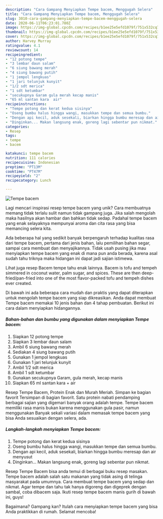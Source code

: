 ```yaml
---
description: "Cara Gampang Menyiapkan Tempe bacem, Menggugah Selera"
title: "Cara Gampang Menyiapkan Tempe bacem, Menggugah Selera"
slug: 3010-cara-gampang-menyiapkan-tempe-bacem-menggugah-selera
date: 2020-06-11T06:23:01.780Z
image: https://img-global.cpcdn.com/recipes/b1ee25e5efd1079f/751x532cq70/tempe-bacem-foto-resep-utama.jpg
thumbnail: https://img-global.cpcdn.com/recipes/b1ee25e5efd1079f/751x532cq70/tempe-bacem-foto-resep-utama.jpg
cover: https://img-global.cpcdn.com/recipes/b1ee25e5efd1079f/751x532cq70/tempe-bacem-foto-resep-utama.jpg
author: Harvey Murray
ratingvalue: 4.1
reviewcount: 14
recipeingredient:
- "12 potong tempe"
- "3 lembar daun salam"
- "6 siung bawang merah"
- "4 siung bawang putih"
- "1 jempol lengkuas"
- "1 jari telunjuk kunyit"
- "1/2 sdt merica"
- "1 sdt ketumbar"
- "secukupnya Garam gula merah kecap manis"
- "65 ml santan kara  air"
recipeinstructions:
- "Tempe potong dan kerat kedua sisinya"
- "Oseng bumbu halus hingga wangi, masukkan tempe dan semua bumbu."
- "Dengan api kecil, aduk sesekali, biarkan hingga bumbu meresap dan air menyusut"
- "Dinginkan... Makan langsung enak, goreng lagi sebentar pun nikmat."
categories:
- Resep
tags:
- tempe
- bacem

katakunci: tempe bacem 
nutrition: 111 calories
recipecuisine: Indonesian
preptime: "PT13M"
cooktime: "PT47M"
recipeyield: "2"
recipecategory: Lunch

---
```



![Tempe bacem](https://img-global.cpcdn.com/recipes/b1ee25e5efd1079f/751x532cq70/tempe-bacem-foto-resep-utama.jpg)

Lagi mencari inspirasi resep tempe bacem yang unik? Cara membuatnya memang tidak terlalu sulit namun tidak gampang juga. Jika salah mengolah maka hasilnya akan hambar dan bahkan tidak sedap. Padahal tempe bacem yang enak selayaknya mempunyai aroma dan cita rasa yang bisa memancing selera kita.

Ada beberapa hal yang sedikit banyak berpengaruh terhadap kualitas rasa dari tempe bacem, pertama dari jenis bahan, lalu pemilihan bahan segar, sampai cara membuat dan menyajikannya. Tidak usah pusing jika mau menyiapkan tempe bacem yang enak di mana pun anda berada, karena asal sudah tahu triknya maka hidangan ini dapat jadi sajian istimewa.

Lihat juga resep Bacem tempe tahu enak lainnya. Bacem is tofu and tempeh simmered in coconut water, palm sugar, and spices. These are then deep-fried/pan-fried into one of the most flavor-packed tofu and tempeh dishes ever created.


Di bawah ini ada beberapa cara mudah dan praktis yang dapat diterapkan untuk mengolah tempe bacem yang siap dikreasikan. Anda dapat membuat Tempe bacem memakai 10 jenis bahan dan 4 tahap pembuatan. Berikut ini cara dalam menyiapkan hidangannya.

<!--inarticleads1-->

##### Bahan-bahan dan bumbu yang digunakan dalam menyiapkan Tempe bacem:

1. Siapkan 12 potong tempe
1. Siapkan 3 lembar daun salam
1. Ambil 6 siung bawang merah
1. Sediakan 4 siung bawang putih
1. Gunakan 1 jempol lengkuas
1. Gunakan 1 jari telunjuk kunyit
1. Ambil 1/2 sdt merica
1. Ambil 1 sdt ketumbar
1. Gunakan secukupnya Garam, gula merah, kecap manis
1. Siapkan 65 ml santan kara + air


Resep Tempe Bacem, Protein Enak dan Murah Meriah. Simpan ke bagian favorit Tersimpan di bagian favorit. Satu protein nabati pendamping berbagai sajian yang digemari banyak orang adalah tempe. Tempe bacem memiliki rasa manis bukan karena menggunakan gula pasir, namun menggunakan Banyak sekali variasi dalam memasak tempe bacem yang bisa Anda sesuaikan dengan selera, ada. 

<!--inarticleads2-->

##### Langkah-langkah menyiapkan Tempe bacem:

1. Tempe potong dan kerat kedua sisinya
1. Oseng bumbu halus hingga wangi, masukkan tempe dan semua bumbu.
1. Dengan api kecil, aduk sesekali, biarkan hingga bumbu meresap dan air menyusut
1. Dinginkan... Makan langsung enak, goreng lagi sebentar pun nikmat.


Resep Tempe Bacem bisa anda temui di berbagai buku resep masakan. Tempe bacem adalah salah satu makanan yang tidak asing di telinga masyarakat pada umumnya. Cara membuat tempe bacem yang sedap dan nikmat. Agar tempe dan tahu tak hanya digoreng dan digeprek dengan sambal, coba dibacem saja. Ikuti resep tempe bacem manis gurih di bawah ini, guys! 

Bagaimana? Gampang kan? Itulah cara menyiapkan tempe bacem yang bisa Anda praktikkan di rumah. Selamat mencoba!
